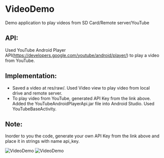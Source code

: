 # VideoDemo
Demo application to play videos from SD Card/Remote server/YouTube
## API:
Used YouTube Android Player API(https://developers.google.com/youtube/android/player/) to play a video from YouTube. 
## Implementation:
* Saved a video at res/raw/. Used Video view to play video from local drive and remote server.
* To play video from YouTube, generated API Key from the link above. Added the YouTubeAndroidPlayerApi.jar file into Android Studio.
Used YouTubeBaseActivity.
## Note: 
Inorder to you the code, generate your own API Key from the link above and place it in strings with name api_key.

![VideoDemo](../assets/Screenshot_1529096333.png?raw=true) 
![VideoDemo](../assets/Screenshot_1529117462.png?raw=true)
